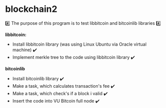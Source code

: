 # blockchain2

:hash: The purpose of this program is to test libbitcoin and bitcoinlib libraries :hash:

**libbitcoin:**
* Install libbitcoin library (was using Linux Ubuntu via Oracle virtual machine) :heavy_check_mark:
* Implement merkle tree to the code using libbitcoin library :heavy_check_mark:

**bitcoinlib**

* Install bitcoinlib library :heavy_check_mark:
* Make a task, which calculates transaction's fee :heavy_check_mark:
* Make a task, which check's if a block i valid :heavy_check_mark:
* Insert the code into VU Bitcoin full node :heavy_check_mark:
